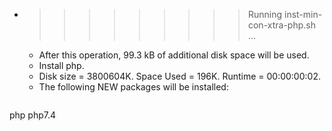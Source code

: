 * >>>>>>>>> Running inst-min-con-xtra-php.sh ...
  * After this operation, 99.3 kB of additional disk space will be used.
  * Install php.
  * Disk size = 3800604K. Space Used = 196K. Runtime = 00:00:00:02.
  * The following NEW packages will be installed:
  ```bash
php php7.4
  ```
